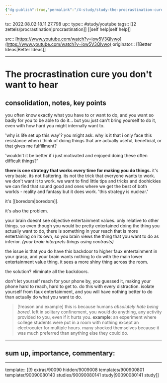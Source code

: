 ```yaml
---
{"dg-publish":true,"permalink":"/4-study/study-the-procrastination-cure-you-don-t-want-to-hear/","dgHomeLink":true,"dgPassFrontmatter":false}
---
```


ts:: 2022.08.02:18.11.27.798
up:: 
type:: #study/youtube 
tags:: [[2 zettels/procrastination|procrastination]] [[self help|self help]]

src:: [https://www.youtube.com/watch?v=iow5V3Qlvwo](https://www.youtube.com/watch?v=iow5V3Qlvwo)
originator:: [[Better Ideas|Better Ideas]]

---

# The procrastination cure you don't want to hear

## consolidation, notes, key points

you often know exactly what you have to or want to do, and you want so badly for you to be able to do it... but you just can't bring yourself to do it, even with how hard you might internally want to.

'why is life set up this way'? you might ask. why is it that i only face this resistance when i think of doing things that are actually useful, beneficial, or that gives me fulfillment?

'wouldn't it be better if i just motivated and enjoyed doing these often difficult things?'

**there is one strategy that works every time for making you do things.**
it's very basic.
its not flattering.
its not the trick that everyone wants to work.
we don't want it to work. we want to find little tips and tricks and doohickies we can find that sound good and ones where we get the best of both worlds - reality and fantasy
but it does work. 'this strategy is nuclear.'

it's [[boredom|boredom]].

it's also the problem.

your brain doesnt see objective entertainment values. only relative to other things.
so even though you would be pretty entertained doing the thing you actually want to do, there is something in your reach that is more entertaining on its own, so you brain views the thing that you want to do as inferior. *(your brain interprets things using contrasts)*

the issue is that you do have this backdoor to higher faux entertainment in your grasp, and your brain wants nothing to do with the main lower entertainment value thing. it sees a more shiny thing across the room.

the solution? eliminate all the backdoors.

don't let yourself reach for your phone by, you guessed it, making your phone hard to reach, hard to get to. do this with every distraction. isolate yourself from faux entertainment, and you will have nothing better to do than actually do what you want to do.

> [!reason and example]
> this is because humans *absolutely hate being bored*. left in solitary confinement, you would do anything, any activity provided to you, even if it hurts you. 
> **example**: an experiment where college students were put in a room with nothing except an electrocuter for multiple hours. many shocked themselves because it was much preferred than anything else they could do.



---
## sum up, importance, commentary:



---
template:: [[9 extras/90090 hidden/9009008 templates/900900801 templater/90090080140 studies/90090080141 study|90090080141 study]]
